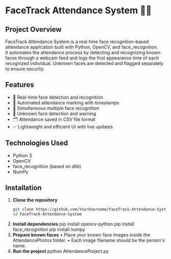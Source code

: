 # FaceTrack Attendance System 🎥🧠

## Project Overview
FaceTrack Attendance System is a real-time face recognition-based attendance application built with Python, OpenCV, and face_recognition.  
It automates the attendance process by detecting and recognizing known faces through a webcam feed and logs the first appearance time of each recognized individual. Unknown faces are detected and flagged separately to ensure security.

## Features
- 📸 Real-time face detection and recognition
- 🧾 Automated attendance marking with timestamps
- 👥 Simultaneous multiple face recognition
- 🚨 Unknown face detection and warning
- 🗂️ Attendance saved in CSV file format
- ✅ Lightweight and efficient UI with live updates

## Technologies Used
- Python 3
- OpenCV
- face_recognition (based on dlib)
- NumPy

## Installation

1. **Clone the repository**
   ```bash
   git clone https://github.com/YourUsername/FaceTrack-Attendance-System.git
   cd FaceTrack-Attendance-System
2. **Install dependencies**
pip install opencv-python
pip install face_recognition
pip install numpy
3. **Prepare known faces**
• Place your known face images inside the AttendancePhotos folder.
• Each image filename should be the person's name.
4. **Run the project**
python AttendanceProject.py

